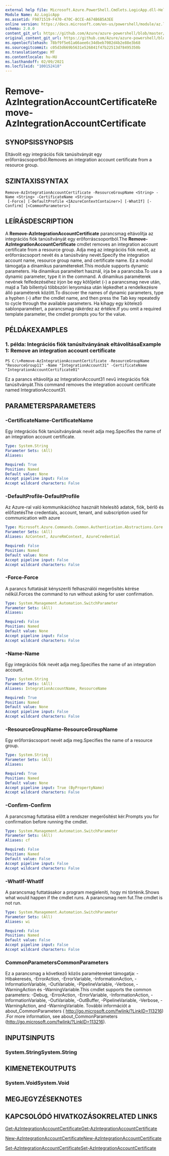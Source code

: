 ```yaml
---
external help file: Microsoft.Azure.PowerShell.Cmdlets.LogicApp.dll-Help.xml
Module Name: Az.LogicApp
ms.assetid: F9871519-F470-470C-8CCE-A674B6B5A3EE
online version: https://docs.microsoft.com/en-us/powershell/module/az.logicapp/remove-azintegrationaccountcertificate
schema: 2.0.0
content_git_url: https://github.com/Azure/azure-powershell/blob/master/src/LogicApp/LogicApp/help/Remove-AzIntegrationAccountCertificate.md
original_content_git_url: https://github.com/Azure/azure-powershell/blob/master/src/LogicApp/LogicApp/help/Remove-AzIntegrationAccountCertificate.md
ms.openlocfilehash: 78bf9f5e61a66aee6c34dbeb7002d4b2e88e3b68
ms.sourcegitcommit: c05d3d669b5631e526841f47b22513d78495350b
ms.translationtype: MT
ms.contentlocale: hu-HU
ms.lasthandoff: 02/09/2021
ms.locfileid: "100152418"
---
```

# <span data-ttu-id="e0ce1-101">Remove-AzIntegrationAccountCertificate</span><span class="sxs-lookup"><span data-stu-id="e0ce1-101">Remove-AzIntegrationAccountCertificate</span></span>

## <span data-ttu-id="e0ce1-102">SYNOPSIS</span><span class="sxs-lookup"><span data-stu-id="e0ce1-102">SYNOPSIS</span></span>
<span data-ttu-id="e0ce1-103">Eltávolít egy integrációs fiók tanúsítványát egy erőforráscsoportból.</span><span class="sxs-lookup"><span data-stu-id="e0ce1-103">Removes an integration account certificate from a resource group.</span></span>

## <span data-ttu-id="e0ce1-104">SZINTAXIS</span><span class="sxs-lookup"><span data-stu-id="e0ce1-104">SYNTAX</span></span>

```
Remove-AzIntegrationAccountCertificate -ResourceGroupName <String> -Name <String> -CertificateName <String>
 [-Force] [-DefaultProfile <IAzureContextContainer>] [-WhatIf] [-Confirm] [<CommonParameters>]
```

## <span data-ttu-id="e0ce1-105">LEÍRÁS</span><span class="sxs-lookup"><span data-stu-id="e0ce1-105">DESCRIPTION</span></span>
<span data-ttu-id="e0ce1-106">A **Remove-AzIntegrationAccountCertificate** parancsmag eltávolítja az integrációs fiók tanúsítványát egy erőforráscsoportból.</span><span class="sxs-lookup"><span data-stu-id="e0ce1-106">The **Remove-AzIntegrationAccountCertificate** cmdlet removes an integration account certificate from a resource group.</span></span>
<span data-ttu-id="e0ce1-107">Adja meg az integrációs fiók nevét, az erőforráscsoport nevét és a tanúsítvány nevét.</span><span class="sxs-lookup"><span data-stu-id="e0ce1-107">Specify the integration account name, resource group name, and certificate name.</span></span>
<span data-ttu-id="e0ce1-108">Ez a modul támogatja a dinamikus paramétereket.</span><span class="sxs-lookup"><span data-stu-id="e0ce1-108">This module supports dynamic parameters.</span></span>
<span data-ttu-id="e0ce1-109">Ha dinamikus paramétert használ, írja be a parancsba.</span><span class="sxs-lookup"><span data-stu-id="e0ce1-109">To use a dynamic parameter, type it in the command.</span></span>
<span data-ttu-id="e0ce1-110">A dinamikus paraméterek nevének felfedezéséhez írjon be egy kötőjelet (-) a parancsmag neve után, majd a Tab billentyű többszöri lenyomása után lépkedhet a rendelkezésre álló paraméterek között.</span><span class="sxs-lookup"><span data-stu-id="e0ce1-110">To discover the names of dynamic parameters, type a hyphen (-) after the cmdlet name, and then press the Tab key repeatedly to cycle through the available parameters.</span></span>
<span data-ttu-id="e0ce1-111">Ha kihagy egy kötelező sablonparamétert, a parancsmag rákérdez az értékre.</span><span class="sxs-lookup"><span data-stu-id="e0ce1-111">If you omit a required template parameter, the cmdlet prompts you for the value.</span></span>

## <span data-ttu-id="e0ce1-112">PÉLDÁK</span><span class="sxs-lookup"><span data-stu-id="e0ce1-112">EXAMPLES</span></span>

### <span data-ttu-id="e0ce1-113">1. példa: Integrációs fiók tanúsítványának eltávolítása</span><span class="sxs-lookup"><span data-stu-id="e0ce1-113">Example 1: Remove an integration account certificate</span></span>
```
PS C:\>Remove-AzIntegrationAccountCertificate -ResourceGroupName "ResourceGroup11" -Name "IntegrationAccount31" -CertificateName "IntegrationAccountCertificate01"
```

<span data-ttu-id="e0ce1-114">Ez a parancs eltávolítja az IntegrationAccount31 nevű integrációs fiók tanúsítványát.</span><span class="sxs-lookup"><span data-stu-id="e0ce1-114">This command removes the integration account certificate named IntegrationAccount31.</span></span>

## <span data-ttu-id="e0ce1-115">PARAMETERS</span><span class="sxs-lookup"><span data-stu-id="e0ce1-115">PARAMETERS</span></span>

### <span data-ttu-id="e0ce1-116">-CertificateName</span><span class="sxs-lookup"><span data-stu-id="e0ce1-116">-CertificateName</span></span>
<span data-ttu-id="e0ce1-117">Egy integrációs fiók tanúsítványának nevét adja meg.</span><span class="sxs-lookup"><span data-stu-id="e0ce1-117">Specifies the name of an integration account certificate.</span></span>

```yaml
Type: System.String
Parameter Sets: (All)
Aliases:

Required: True
Position: Named
Default value: None
Accept pipeline input: False
Accept wildcard characters: False
```

### <span data-ttu-id="e0ce1-118">-DefaultProfile</span><span class="sxs-lookup"><span data-stu-id="e0ce1-118">-DefaultProfile</span></span>
<span data-ttu-id="e0ce1-119">Az Azure-ral való kommunikációhoz használt hitelesítő adatok, fiók, bérlő és előfizetés</span><span class="sxs-lookup"><span data-stu-id="e0ce1-119">The credentials, account, tenant, and subscription used for communication with azure</span></span>

```yaml
Type: Microsoft.Azure.Commands.Common.Authentication.Abstractions.Core.IAzureContextContainer
Parameter Sets: (All)
Aliases: AzContext, AzureRmContext, AzureCredential

Required: False
Position: Named
Default value: None
Accept pipeline input: False
Accept wildcard characters: False
```

### <span data-ttu-id="e0ce1-120">-Force</span><span class="sxs-lookup"><span data-stu-id="e0ce1-120">-Force</span></span>
<span data-ttu-id="e0ce1-121">A parancs futtatását kényszeríti felhasználói megerősítés kérése nélkül.</span><span class="sxs-lookup"><span data-stu-id="e0ce1-121">Forces the command to run without asking for user confirmation.</span></span>

```yaml
Type: System.Management.Automation.SwitchParameter
Parameter Sets: (All)
Aliases:

Required: False
Position: Named
Default value: None
Accept pipeline input: False
Accept wildcard characters: False
```

### <span data-ttu-id="e0ce1-122">-Name</span><span class="sxs-lookup"><span data-stu-id="e0ce1-122">-Name</span></span>
<span data-ttu-id="e0ce1-123">Egy integrációs fiók nevét adja meg.</span><span class="sxs-lookup"><span data-stu-id="e0ce1-123">Specifies the name of an integration account.</span></span>

```yaml
Type: System.String
Parameter Sets: (All)
Aliases: IntegrationAccountName, ResourceName

Required: True
Position: Named
Default value: None
Accept pipeline input: False
Accept wildcard characters: False
```

### <span data-ttu-id="e0ce1-124">-ResourceGroupName</span><span class="sxs-lookup"><span data-stu-id="e0ce1-124">-ResourceGroupName</span></span>
<span data-ttu-id="e0ce1-125">Egy erőforráscsoport nevét adja meg.</span><span class="sxs-lookup"><span data-stu-id="e0ce1-125">Specifies the name of a resource group.</span></span>

```yaml
Type: System.String
Parameter Sets: (All)
Aliases:

Required: True
Position: Named
Default value: None
Accept pipeline input: True (ByPropertyName)
Accept wildcard characters: False
```

### <span data-ttu-id="e0ce1-126">-Confirm</span><span class="sxs-lookup"><span data-stu-id="e0ce1-126">-Confirm</span></span>
<span data-ttu-id="e0ce1-127">A parancsmag futtatása előtt a rendszer megerősítést kér.</span><span class="sxs-lookup"><span data-stu-id="e0ce1-127">Prompts you for confirmation before running the cmdlet.</span></span>

```yaml
Type: System.Management.Automation.SwitchParameter
Parameter Sets: (All)
Aliases: cf

Required: False
Position: Named
Default value: False
Accept pipeline input: False
Accept wildcard characters: False
```

### <span data-ttu-id="e0ce1-128">-WhatIf</span><span class="sxs-lookup"><span data-stu-id="e0ce1-128">-WhatIf</span></span>
<span data-ttu-id="e0ce1-129">A parancsmag futtatásakor a program megjeleníti, hogy mi történik.</span><span class="sxs-lookup"><span data-stu-id="e0ce1-129">Shows what would happen if the cmdlet runs.</span></span>
<span data-ttu-id="e0ce1-130">A parancsmag nem fut.</span><span class="sxs-lookup"><span data-stu-id="e0ce1-130">The cmdlet is not run.</span></span>

```yaml
Type: System.Management.Automation.SwitchParameter
Parameter Sets: (All)
Aliases: wi

Required: False
Position: Named
Default value: False
Accept pipeline input: False
Accept wildcard characters: False
```

### <span data-ttu-id="e0ce1-131">CommonParameters</span><span class="sxs-lookup"><span data-stu-id="e0ce1-131">CommonParameters</span></span>
<span data-ttu-id="e0ce1-132">Ez a parancsmag a következő közös paramétereket támogatja: -Hibakeresés, -ErrorAction, -ErrorVariable, -InformationAction, -InformationVariable, -OutVariable, -PipelineVariable, -Verbose, -WarningAction és -WarningVariable.</span><span class="sxs-lookup"><span data-stu-id="e0ce1-132">This cmdlet supports the common parameters: -Debug, -ErrorAction, -ErrorVariable, -InformationAction, -InformationVariable, -OutVariable, -OutBuffer, -PipelineVariable, -Verbose, -WarningAction, and -WarningVariable.</span></span> <span data-ttu-id="e0ce1-133">További információt a about_CommonParameters ( http://go.microsoft.com/fwlink/?LinkID=113216) .</span><span class="sxs-lookup"><span data-stu-id="e0ce1-133">For more information, see about_CommonParameters (http://go.microsoft.com/fwlink/?LinkID=113216).</span></span>

## <span data-ttu-id="e0ce1-134">INPUTS</span><span class="sxs-lookup"><span data-stu-id="e0ce1-134">INPUTS</span></span>

### <span data-ttu-id="e0ce1-135">System.String</span><span class="sxs-lookup"><span data-stu-id="e0ce1-135">System.String</span></span>

## <span data-ttu-id="e0ce1-136">KIMENETEK</span><span class="sxs-lookup"><span data-stu-id="e0ce1-136">OUTPUTS</span></span>

### <span data-ttu-id="e0ce1-137">System.Void</span><span class="sxs-lookup"><span data-stu-id="e0ce1-137">System.Void</span></span>

## <span data-ttu-id="e0ce1-138">MEGJEGYZÉSEK</span><span class="sxs-lookup"><span data-stu-id="e0ce1-138">NOTES</span></span>

## <span data-ttu-id="e0ce1-139">KAPCSOLÓDÓ HIVATKOZÁSOK</span><span class="sxs-lookup"><span data-stu-id="e0ce1-139">RELATED LINKS</span></span>

[<span data-ttu-id="e0ce1-140">Get-AzIntegrationAccountCertificate</span><span class="sxs-lookup"><span data-stu-id="e0ce1-140">Get-AzIntegrationAccountCertificate</span></span>](./Get-AzIntegrationAccountCertificate.md)

[<span data-ttu-id="e0ce1-141">New-AzIntegrationAccountCertificate</span><span class="sxs-lookup"><span data-stu-id="e0ce1-141">New-AzIntegrationAccountCertificate</span></span>](./New-AzIntegrationAccountCertificate.md)

[<span data-ttu-id="e0ce1-142">Set-AzIntegrationAccountCertificate</span><span class="sxs-lookup"><span data-stu-id="e0ce1-142">Set-AzIntegrationAccountCertificate</span></span>](./Set-AzIntegrationAccountCertificate.md)



